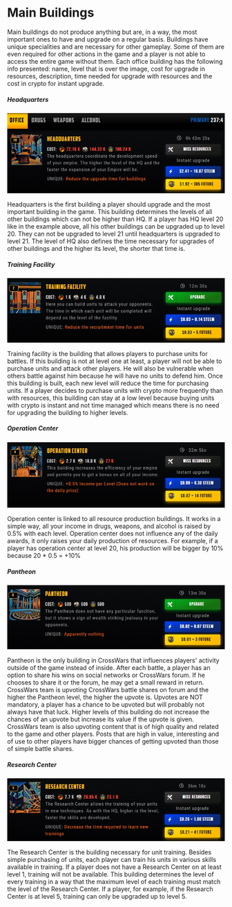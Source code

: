 
# Main Buildings

Main buildings do not produce anything but are, in a way, the most important ones to have and upgrade on a regular basis. Buildings have unique specialities and are necessary for other gameplay. Some of them are even required for other actions in the game and a player is not able to access the entire game without them. Each office building has the following info presented: name, level that is over the image, cost for upgrade in resources, description, time needed for upgrade with resources and the cost in crypto for instant upgrade.

##### Headquarters

![](/img/help/image121.jpg)

Headquarters is the first building a player should upgrade and the most important building in the game. This building determines the levels of all other buildings which can not be higher than HQ. If a player has HQ level 20 like in the example above, all his other buildings can be upgraded up to level 20\. They can not be upgraded to level 21 until headquarters is upgraded to level 21\. The level of HQ also defines the time necessary for upgrades of other buildings and the higher its level, the shorter that time is.

##### Training Facility

![](/img/help/image6.jpg)

Training facility is the building that allows players to purchase units for battles. If this building is not at level one at least, a player will not be able to purchase units and attack other players. He will also be vulnerable when others battle against him because he will have no units to defend him. Once this building is built, each new level will reduce the time for purchasing units. If a player decides to purchase units with crypto more frequently than with resources, this building can stay at a low level because buying units with crypto is instant and not time managed which means there is no need for upgrading the building to higher levels.

##### Operation Center

![](/img/help/image7.jpg)

Operation center is linked to all resource production buildings. It works in a simple way, all your income in drugs, weapons, and alcohol is raised by 0.5% with each level. Operation center does not influence any of the daily awards, it only raises your daily production of resources. For example, if a player has operation center at level 20, his production will be bigger by 10% because 20 * 0.5 = +10%

##### Pantheon

![](/img/help/image49.jpg)

Pantheon is the only building in CrossWars that influences players' activity outside of the game instead of inside. After each battle, a player has an option to share his wins on social networks or CrossWars forum. If he chooses to share it or the forum, he may get a small reward in return. CrossWars team is upvoting CrossWars battle shares on forum and the higher the Pantheon level, the higher the upvote is. Upvotes are NOT mandatory, a player has a chance to be upvoted but will probably not always have that luck. Higher levels of this building do not increase the chances of an upvote but increase its value if the upvote is given. CrossWars team is also upvoting content that is of high quality and related to the game and other players. Posts that are high in value, interesting and of use to other players have bigger chances of getting upvoted than those of simple battle shares.

##### Research Center

![](/img/help/image76.jpg)

The Research Center is the building necessary for unit training. Besides simple purchasing of units, each player can train his units in various skills available in training. If a player does not have a Research Center on at least level 1, training will not be available. This building determines the level of every training in a way that the maximum level of each training must match the level of the Research Center. If a player, for example, if the Research Center is at level 5, training can only be upgraded up to level 5.
